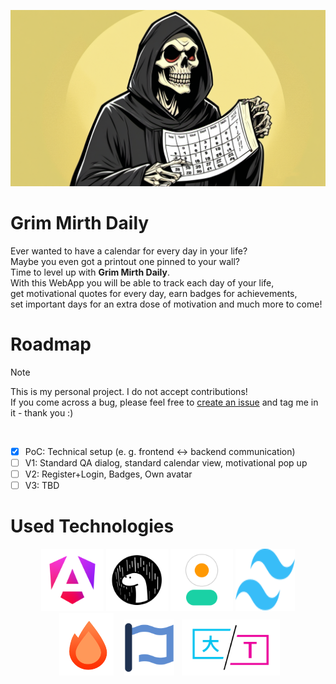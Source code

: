 <a href="https://grim-mirth-daily.com"><img src="readme-assets/grim-reaper-header.png" alt="Grim Mirth Daily home screen"></a>

# Grim Mirth Daily
Ever wanted to have a calendar for every day in your life? <br>
Maybe you even got a printout one pinned to your wall? <br>
Time to level up with **Grim Mirth Daily**. <br>
With this WebApp you will be able to track each day of your life, <br>
get motivational quotes for every day, earn badges for achievements, <br>
set important days for an extra dose of motivation and much more to come! <br>

# Roadmap
> [!NOTE]
> This is my personal project. I do not accept contributions! <br>
> If you come across a bug, please feel free to [create an issue](https://github.com/PabloPomodoro/grim-mirth-daily/issues/new) and tag me in it - thank you :)

 <br>
 
- [x] PoC: Technical setup (e. g. frontend &harr; backend communication)
- [ ] V1: Standard QA dialog, standard calendar view, motivational pop up
- [ ] V2: Register+Login, Badges, Own avatar
- [ ] V3: TBD

# Used Technologies

<p align="center">
  <a href="https://angular.dev"><img src="readme-assets/angular.png" alt="Angular Logo" height="100"></a>
  <a href="https://deno.com"><img src="readme-assets/deno.png" alt="Deno Logo" height="100"></a>
  <a href="https://daisyui.com"><img src="readme-assets/daisyui.png" alt="DaisyUI Logo" height="100"></a>
  <a href="https://tailwindcss.com"><img src="readme-assets/tailwind.svg" alt="Tailwind Logo" height="100" width="95"></a>
  <a href="https://hono.dev"><img src="readme-assets/hono.png" alt="Hono Logo" height="100" hspace="5"></a>
  <a href="https://fontawesome.com"><img src="readme-assets/fontawesome.svg" alt="Font Awesome Logo" height="90" hspace="8"></a>
  <a href="https://jsverse.github.io/transloco"><img src="readme-assets/transloco.svg" alt="Transloco Logo" height="90"></a>
</p>

